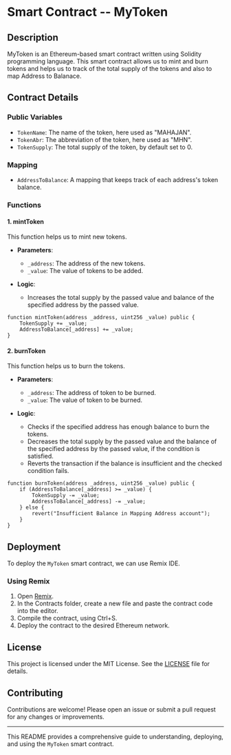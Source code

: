 # Smart Contract -- MyToken

## Description

MyToken is an Ethereum-based smart contract written using Solidity programming language. This smart contract allows us to mint and burn tokens and helps us to track of the total supply of the tokens and also to map Address to Balanace.

## Contract Details

### Public Variables

- `TokenName`: The name of the token, here used as "MAHAJAN".
- `TokenAbr`: The abbreviation of the token, here used as "MHN".
- `TokenSupply`: The total supply of the token, by default set to 0.

### Mapping

- `AddressToBalance`: A mapping that keeps track of each address's token balance.

### Functions

#### 1. mintToken

This function helps us to mint new tokens.

- **Parameters**:
  - `_address`: The address of the new tokens.
  - `_value`: The value of tokens to be added.

- **Logic**:
  - Increases the total supply by the passed value and balance of the specified address by the passed value.

```solidity
function mintToken(address _address, uint256 _value) public {
    TokenSupply += _value;
    AddressToBalance[_address] += _value;
}
```

#### 2. burnToken

This function helps us to burn the tokens.

- **Parameters**:
  - `_address`: The address of token to be burned.
  - `_value`: The value of token to be burned.

- **Logic**:
  - Checks if the specified address has enough balance to burn the tokens.
  - Decreases the total supply by the passed value and the balance of the specified address by the passed value, if the condition is satisfied.
  - Reverts the transaction if the balance is insufficient and the checked condition fails.

```solidity
function burnToken(address _address, uint256 _value) public {
    if (AddressToBalance[_address] >= _value) {
        TokenSupply -= _value;
        AddressToBalance[_address] -= _value;
    } else {
        revert("Insufficient Balance in Mapping Address account");
    }
}
```

## Deployment

To deploy the `MyToken` smart contract, we can use Remix IDE.

### Using Remix

1. Open [Remix](https://remix.ethereum.org/).
2. In the Contracts folder, create a new file and paste the contract code into the editor.
3. Compile the contract, using Ctrl+S.
4. Deploy the contract to the desired Ethereum network.
## License

This project is licensed under the MIT License. See the [LICENSE](LICENSE) file for details.

## Contributing

Contributions are welcome! Please open an issue or submit a pull request for any changes or improvements.

---

This README provides a comprehensive guide to understanding, deploying, and using the `MyToken` smart contract.
